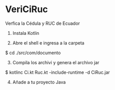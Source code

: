# VeriCiRuc
Verfica la Cédula y RUC de Ecuador

1. Instala Kotlin

2. Abre el shell e ingresa a la carpeta

$ cd ./src/com/documento

3. Compila los archivi y genera el archivo jar

$ kotlinc Ci.kt Ruc.kt -include-runtime -d CiRuc.jar

4. Añade a tu proyecto Java
